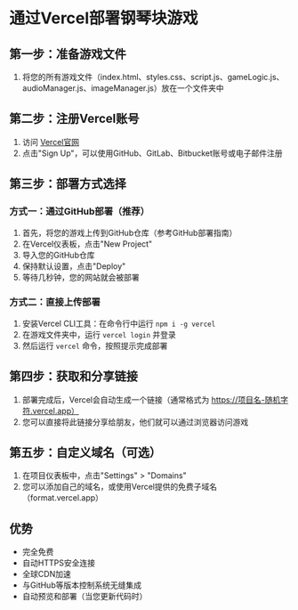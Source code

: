 # 通过Vercel部署钢琴块游戏

## 第一步：准备游戏文件
1. 将您的所有游戏文件（index.html、styles.css、script.js、gameLogic.js、audioManager.js、imageManager.js）放在一个文件夹中

## 第二步：注册Vercel账号
1. 访问 [Vercel官网](https://vercel.com/)
2. 点击"Sign Up"，可以使用GitHub、GitLab、Bitbucket账号或电子邮件注册

## 第三步：部署方式选择
### 方式一：通过GitHub部署（推荐）
1. 首先，将您的游戏上传到GitHub仓库（参考GitHub部署指南）
2. 在Vercel仪表板，点击"New Project"
3. 导入您的GitHub仓库
4. 保持默认设置，点击"Deploy"
5. 等待几秒钟，您的网站就会被部署

### 方式二：直接上传部署
1. 安装Vercel CLI工具：在命令行中运行 `npm i -g vercel`
2. 在游戏文件夹中，运行 `vercel login` 并登录
3. 然后运行 `vercel` 命令，按照提示完成部署

## 第四步：获取和分享链接
1. 部署完成后，Vercel会自动生成一个链接（通常格式为 https://项目名-随机字符.vercel.app）
2. 您可以直接将此链接分享给朋友，他们就可以通过浏览器访问游戏

## 第五步：自定义域名（可选）
1. 在项目仪表板中，点击"Settings" > "Domains"
2. 您可以添加自己的域名，或使用Vercel提供的免费子域名（format.vercel.app）

## 优势
- 完全免费
- 自动HTTPS安全连接
- 全球CDN加速
- 与GitHub等版本控制系统无缝集成
- 自动预览和部署（当您更新代码时） 